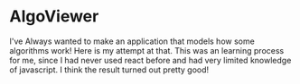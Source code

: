 # AlgoViewer

I've Always wanted to make an application that models how some algorithms work!  Here is my attempt at that.  This was an learning process for me, since I had never used react before and had very limited knowledge of javascript. I think the result turned out pretty good!